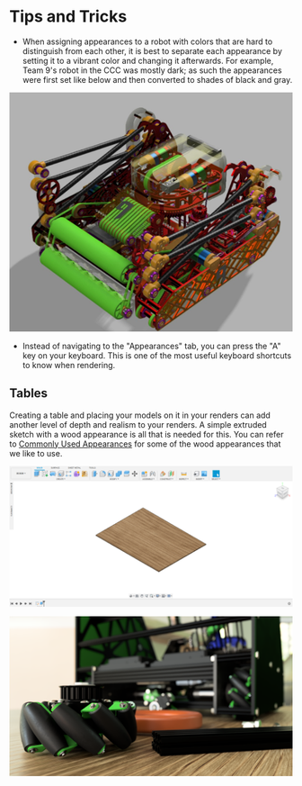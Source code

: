 # Tips and Tricks

* When assigning appearances to a robot with colors that are hard to distinguish from each other, it is best to separate each appearance by setting it to a vibrant color and changing it afterwards. For example, Team 9's robot in the CCC was mostly dark; as such the appearances were first set like below and then converted to shades of black and gray.

![Appearances are set correctly, but colors need to be adjusted.](.gitbook/assets/web-capture_6-4-2021_225056_media.discordapp.net.jpeg)

* Instead of navigating to the "Appearances" tab, you can press the "A" key on your keyboard. This is one of the most useful keyboard shortcuts to know when rendering.

## Tables

Creating a table and placing your models on it in your renders can add another level of depth and realism to your renders. A simple extruded sketch with a wood appearance is all that is needed for this. You can refer to [Commonly Used Appearances](https://renders360.gitbook.io/ftc-rendering-in-fusion-360/assigning-appearances/commonly-used-appearances) for some of the wood appearances that we like to use.

![A simple rectangular prism with the &quot;3D Maple - Glossy&quot; appearance](.gitbook/assets/tabul.png)

![FTC 10497 Ultimate Goal robot rendered by FTC 15887, which includes a table](.gitbook/assets/nicrobit8.png)



